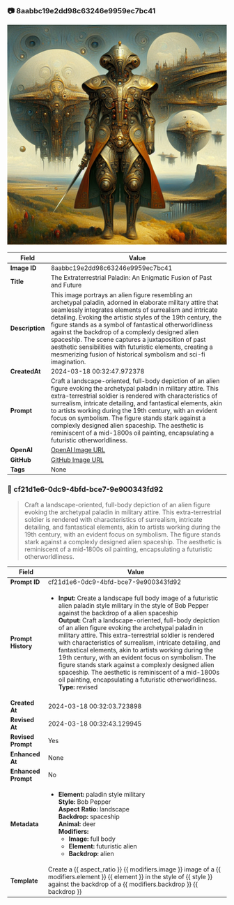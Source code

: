 

### 📷 8aabbc19e2dd98c63246e9959ec7bc41 

![data.id](./8aabbc19e2dd98c63246e9959ec7bc41.jpg)

| Field          | Value                                                                                                                     |
|----------------|---------------------------------------------------------------------------------------------------------------------------|
| **Image ID**             | 8aabbc19e2dd98c63246e9959ec7bc41                                                                                                             |
| **Title**           | The Extraterrestrial Paladin: An Enigmatic Fusion of Past and Future                                                                                                       |
| **Description**           | This image portrays an alien figure resembling an archetypal paladin, adorned in elaborate military attire that seamlessly integrates elements of surrealism and intricate detailing. Evoking the artistic styles of the 19th century, the figure stands as a symbol of fantastical otherworldliness against the backdrop of a complexly designed alien spaceship. The scene captures a juxtaposition of past aesthetic sensibilities with futuristic elements, creating a mesmerizing fusion of historical symbolism and sci-fi imagination.                                                                                                       |
| **CreatedAt**        | 2024-03-18 00:32:47.972378                                                                                                        |
| **Prompt**         | Craft a landscape-oriented, full-body depiction of an alien figure evoking the archetypal paladin in military attire. This extra-terrestrial soldier is rendered with characteristics of surrealism, intricate detailing, and fantastical elements, akin to artists working during the 19th century, with an evident focus on symbolism. The figure stands stark against a complexly designed alien spaceship. The aesthetic is reminiscent of a mid-1800s oil painting, encapsulating a futuristic otherworldliness.                                                                                                         |                                                                                          |
| **OpenAI**         | [OpenAI Image URL](https://oaidalleapiprodscus.blob.core.windows.net/private/org-TZj0gKpq3CiXdXNznVOkBYav/user-t5KW5S6yYiCS0u4yDWasqnEP/img-L8gFQm5djiruQrXlg59rclbg.png?st=2024-03-17T23%3A32%3A41Z&se=2024-03-18T01%3A32%3A41Z&sp=r&sv=2021-08-06&sr=b&rscd=inline&rsct=image/png&skoid=6aaadede-4fb3-4698-a8f6-684d7786b067&sktid=a48cca56-e6da-484e-a814-9c849652bcb3&skt=2024-03-17T06%3A53%3A44Z&ske=2024-03-18T06%3A53%3A44Z&sks=b&skv=2021-08-06&sig=EUgIXAey4Buv44toP%2BJqslTWQpYAPwjjgfxtemkHNAc%3D)                                                                                |
| **GitHub**         | [GitHub Image URL](https://github.com/Caneta-Silva/cyber-tomorrow/blob/main/images/8aabbc19e2dd98c63246e9959ec7bc41/8aabbc19e2dd98c63246e9959ec7bc41.jpg)                                                                                |
| **Tags**       | None                                                                                                                   |

### 📜 cf21d1e6-0dc9-4bfd-bce7-9e900343fd92

> Craft a landscape-oriented, full-body depiction of an alien figure evoking the archetypal paladin in military attire. This extra-terrestrial soldier is rendered with characteristics of surrealism, intricate detailing, and fantastical elements, akin to artists working during the 19th century, with an evident focus on symbolism. The figure stands stark against a complexly designed alien spaceship. The aesthetic is reminiscent of a mid-1800s oil painting, encapsulating a futuristic otherworldliness.

| Field          | Value                                                                                                                                                                      |
|----------------|----------------------------------------------------------------------------------------------------------------------------------------------------------------------------|
| **Prompt ID**  | cf21d1e6-0dc9-4bfd-bce7-9e900343fd92                                                                                                                                                            |
| **Prompt History** | <ul><li>**Input:** Create a landscape full body image of a futuristic alien paladin style military in the style of Bob Pepper against the backdrop of a alien spaceship <br> **Output:** Craft a landscape-oriented, full-body depiction of an alien figure evoking the archetypal paladin in military attire. This extra-terrestrial soldier is rendered with characteristics of surrealism, intricate detailing, and fantastical elements, akin to artists working during the 19th century, with an evident focus on symbolism. The figure stands stark against a complexly designed alien spaceship. The aesthetic is reminiscent of a mid-1800s oil painting, encapsulating a futuristic otherworldliness. <br> **Type:** revised</li></ul> |
| **Created At** | 2024-03-18 00:32:03.723898                                                                                                                                                   |
| **Revised At** | 2024-03-18 00:32:43.129945                                                                                                                                                   |
| **Revised Prompt** | Yes                                                                                                                                                                      |
| **Enhanced At** | None                                                                                                                                                  |
| **Enhanced Prompt** | No                                                                                                                                                                    |
| **Metadata**   | <ul><li>**Element:** paladin style military <br> **Style:** Bob Pepper <br> **Aspect Ratio:** landscape <br> **Backdrop:** spaceship <br> **Animal:** deer <br> **Modifiers:**<ul><li>**Image:** full body</li><li>**Element:** futuristic alien</li><li>**Backdrop:** alien</li></ul></li></ul> |
| **Template**   | Create a {{ aspect_ratio }} {{ modifiers.image }} image of a {{ modifiers.element }} {{ element }} in the style of {{ style }} against the backdrop of a {{ modifiers.backdrop }} {{ backdrop }}                                                                                                                                           |


